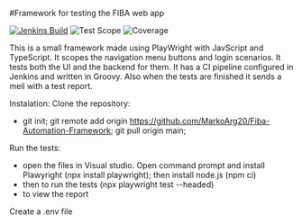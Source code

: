 #Framework for testing the FIBA web app


[![Jenkins Build](https://img.shields.io/badge/Jenkins-Build%20Configured-brightgreen?logo=jenkins)](https://github.com/MarkoArg20/Fiba-Automation-Framework/blob/main/Jenkinsfile)
![Test Scope](https://img.shields.io/badge/Scope-Navigation%20Menu%20%26%20Login-blue)
![Coverage](https://img.shields.io/badge/Coverage-UI%20%2B%20Backend-yellow)


This is a small framework made using PlayWright with JavScript and TypeScript. It scopes the navigation menu buttons and login scenarios. It tests both the UI and the backend for them.
It has a CI pipeline configured in Jenkins and written in Groovy. Also when the tests are finished it sends a meil with a test report.


Instalation:
Clone the repository:
- git init; git remote add origin https://github.com/MarkoArg20/Fiba-Automation-Framework; git pull origin main;

Run the tests:
- open the files in Visual studio. Open command prompt and install Plawyright (npx install playwright); then install node.js (npm ci)
- then to run the tests (npx playwright test --headed) 
- to view the report

Create a .env file



